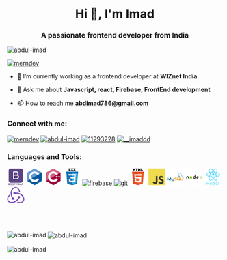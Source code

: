 <h1 align="center">Hi 👋, I'm Imad</h1>
<h3 align="center">A passionate frontend developer from India</h3>

<p align="left"> <img src="https://komarev.com/ghpvc/?username=abdul-imad&label=Profile%20views&color=0e75b6&style=flat" alt="abdul-imad" /> </p>

<p align="left"> <a href="https://twitter.com/merndev" target="blank"><img src="https://img.shields.io/twitter/follow/merndev?logo=twitter&style=for-the-badge" alt="merndev" /></a> </p>

- 🔭 I’m currently working as a frontend developer at **WIZnet India**.

- 💬 Ask me about **Javascript, react, Firebase, FrontEnd development**

- 📫 How to reach me **abdimad786@gmail.com**

<h3 align="left">Connect with me:</h3>
<p align="left">
<a href="https://twitter.com/merndev" target="blank"><img align="center" src="https://raw.githubusercontent.com/rahuldkjain/github-profile-readme-generator/master/src/images/icons/Social/twitter.svg" alt="merndev" height="30" width="40" /></a>
<a href="https://linkedin.com/in/abdul-imad" target="blank"><img align="center" src="https://raw.githubusercontent.com/rahuldkjain/github-profile-readme-generator/master/src/images/icons/Social/linked-in-alt.svg" alt="abdul-imad" height="30" width="40" /></a>
<a href="https://stackoverflow.com/users/11293228" target="blank"><img align="center" src="https://raw.githubusercontent.com/rahuldkjain/github-profile-readme-generator/master/src/images/icons/Social/stack-overflow.svg" alt="11293228" height="30" width="40" /></a>
<a href="https://instagram.com/__imaddd" target="blank"><img align="center" src="https://raw.githubusercontent.com/rahuldkjain/github-profile-readme-generator/master/src/images/icons/Social/instagram.svg" alt="__imaddd" height="30" width="40" /></a>
</p>

<h3 align="left">Languages and Tools:</h3>
<p align="left"> <a href="https://getbootstrap.com" target="_blank"> <img src="https://raw.githubusercontent.com/devicons/devicon/master/icons/bootstrap/bootstrap-plain-wordmark.svg" alt="bootstrap" width="40" height="40"/> </a> <a href="https://www.cprogramming.com/" target="_blank"> <img src="https://raw.githubusercontent.com/devicons/devicon/master/icons/c/c-original.svg" alt="c" width="40" height="40"/> </a> <a href="https://www.w3schools.com/cpp/" target="_blank"> <img src="https://raw.githubusercontent.com/devicons/devicon/master/icons/cplusplus/cplusplus-original.svg" alt="cplusplus" width="40" height="40"/> </a> <a href="https://www.w3schools.com/css/" target="_blank"> <img src="https://raw.githubusercontent.com/devicons/devicon/master/icons/css3/css3-original-wordmark.svg" alt="css3" width="40" height="40"/> </a> <a href="https://firebase.google.com/" target="_blank"> <img src="https://www.vectorlogo.zone/logos/firebase/firebase-icon.svg" alt="firebase" width="40" height="40"/> </a> <a href="https://git-scm.com/" target="_blank"> <img src="https://www.vectorlogo.zone/logos/git-scm/git-scm-icon.svg" alt="git" width="40" height="40"/> </a> <a href="https://www.w3.org/html/" target="_blank"> <img src="https://raw.githubusercontent.com/devicons/devicon/master/icons/html5/html5-original-wordmark.svg" alt="html5" width="40" height="40"/> </a> <a href="https://developer.mozilla.org/en-US/docs/Web/JavaScript" target="_blank"> <img src="https://raw.githubusercontent.com/devicons/devicon/master/icons/javascript/javascript-original.svg" alt="javascript" width="40" height="40"/> </a> <a href="https://www.mysql.com/" target="_blank"> <img src="https://raw.githubusercontent.com/devicons/devicon/master/icons/mysql/mysql-original-wordmark.svg" alt="mysql" width="40" height="40"/> </a> <a href="https://nodejs.org" target="_blank"> <img src="https://raw.githubusercontent.com/devicons/devicon/master/icons/nodejs/nodejs-original-wordmark.svg" alt="nodejs" width="40" height="40"/> </a> <a href="https://reactjs.org/" target="_blank"> <img src="https://raw.githubusercontent.com/devicons/devicon/master/icons/react/react-original-wordmark.svg" alt="react" width="40" height="40"/> </a> <a href="https://redux.js.org" target="_blank"> <img src="https://raw.githubusercontent.com/devicons/devicon/master/icons/redux/redux-original.svg" alt="redux" width="40" height="40"/> </a> </p>

<br><br>

<p><img align="left" src="https://github-readme-stats.vercel.app/api/top-langs?username=abdul-imad&show_icons=true&locale=en&layout=compact" alt="abdul-imad" /></p>

<p>&nbsp;<img align="center" src="https://github-readme-stats.vercel.app/api?username=abdul-imad&show_icons=true&locale=en" alt="abdul-imad" /></p>

<p><img align="center" src="https://github-readme-streak-stats.herokuapp.com/?user=abdul-imad&" alt="abdul-imad" /></p>
